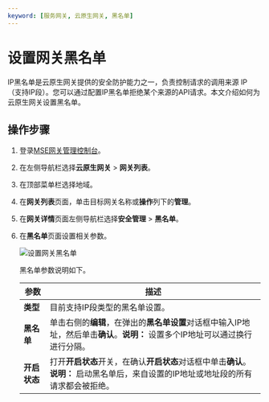 ```yaml
---
keyword: [服务网关, 云原生网关, 黑名单]
---
```


# 设置网关黑名单

IP黑名单是云原生网关提供的安全防护能力之一，负责控制请求的调用来源 IP （支持IP段）。您可以通过配置IP黑名单拒绝某个来源的API请求。本文介绍如何为云原生网关设置黑名单。

## 操作步骤

1.  登录[MSE网关管理控制台](https://mse.console.aliyun.com/#/microgw)。

2.  在左侧导航栏选择**云原生网关** \> **网关列表**。

3.  在顶部菜单栏选择地域。

4.  在**网关列表**页面，单击目标网关名称或**操作**列下的**管理**。

5.  在**网关详情**页面左侧导航栏选择**安全管理** \> **黑名单**。

6.  在**黑名单**页面设置相关参数。

    ![设置网关黑名单](https://static-aliyun-doc.oss-accelerate.aliyuncs.com/assets/img/zh-CN/8946526261/p294750.png)

    黑名单参数说明如下。

    |参数|描述|
    |--|--|
    |**类型**|目前支持IP段类型的黑名单设置。|
    |**黑名单**|单击右侧的**编辑**，在弹出的**黑名单设置**对话框中输入IP地址，然后单击**确认**。**说明：** 设置多个IP地址可以通过换行进行分隔。 |
    |**开启状态**|打开**开启状态**开关，在确认**开启状态**对话框中单击**确认**。**说明：** 启动黑名单后，来自设置的IP地址或地址段的所有请求都会被拒绝。 |


